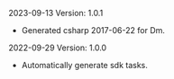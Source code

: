 2023-09-13 Version: 1.0.1
- Generated csharp 2017-06-22 for Dm.

2022-09-29 Version: 1.0.0
- Automatically generate sdk tasks.

